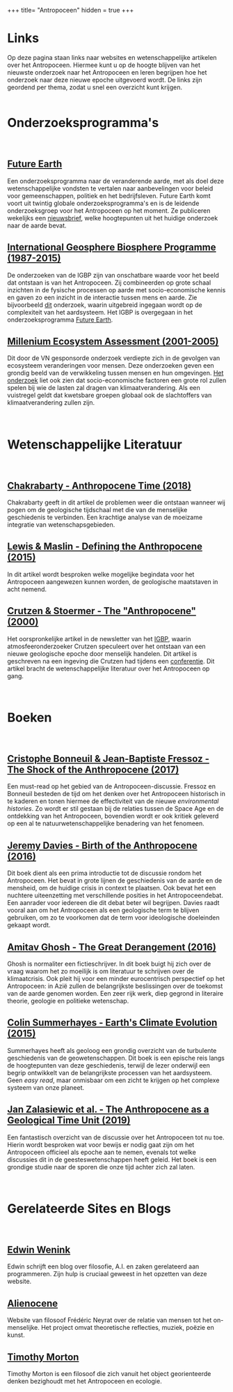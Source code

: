 +++
title= "Antropoceen"
hidden = true
+++

# Links

Op deze pagina staan links naar websites en wetenschappelijke artikelen over het Antropoceen. Hiermee kunt u op de hoogte blijven van het nieuwste onderzoek naar het Antropoceen en leren begrijpen hoe het onderzoek naar deze nieuwe epoche uitgevoerd wordt. De links zijn geordend per thema, zodat u snel een overzicht kunt krijgen. 
<br>
<br>

# Onderzoeksprogramma's
<br>

## [Future Earth](http://www.futureearth.org/)

Een onderzoeksprogramma naar de veranderende aarde, met als doel deze wetenschappelijke vondsten te vertalen naar aanbevelingen voor beleid voor gemeenschappen, politiek en het bedrijfsleven. Future Earth komt voort uit twintig globale onderzoeksprogramma's en is de leidende onderzoeksgroep voor het Antropoceen op het moment. Ze publiceren wekelijks een [nieuwsbrief](http://www.anthropocenemagazine.org/), welke hoogtepunten uit het huidige onderzoek naar de aarde bevat. 


## [International Geosphere Biosphere Programme (1987-2015)](www.igbp.net)

De onderzoeken van de IGBP zijn van onschatbare waarde voor het beeld dat ontstaan is van het Antropoceen. Zij combineerden op grote schaal inzichten in de fysische processen op aarde met socio-economische kennis en gaven zo een inzicht in de interactie tussen mens en aarde. Zie bijvoorbeeld [dit](http://www.igbp.net/publications/summariesforpolicymakers/summariesforpolicymakers/igbpexecutivesummary.5.1b8ae20512db692f2a680007737.html) onderzoek, waarin uitgebreid ingegaan wordt op de complexiteit van het aardsysteem. Het IGBP is overgegaan in het onderzoeksprogramma [Future Earth](http://www.futureearth.org/).

## [Millenium Ecosystem Assessment (2001-2005)](https://www.millenniumassessment.org/en/index.html)

Dit door de VN gesponsorde onderzoek verdiepte zich in de gevolgen van ecosysteem veranderingen voor mensen. Deze onderzoeken geven een grondig beeld van de verwikkeling tussen mensen en hun omgevingen. [Het onderzoek](https://www.millenniumassessment.org/documents/document.275.aspx.pdf) liet ook zien dat socio-economische factoren een grote rol zullen spelen bij wie de lasten zal dragen van klimaatverandering. Als een vuistregel geldt dat kwetsbare groepen globaal ook de slachtoffers van klimaatverandering zullen zijn. 

<br>

# Wetenschappelijke Literatuur


<br>

## [Chakrabarty - Anthropocene Time (2018)](https://onlinelibrary.wiley.com/doi/full/10.1111/hith.12044)

Chakrabarty geeft in dit artikel de problemen weer die ontstaan wanneer wij pogen om de geologische tijdschaal met die van de menselijke geschiedenis te verbinden. Een krachtige analyse van de moeizame integratie van wetenschapsgebieden.

## [Lewis & Maslin - Defining the Anthropocene (2015)](https://www.nature.com/articles/nature14258)

In dit artikel wordt besproken welke mogelijke begindata voor het Antropoceen aangewezen kunnen worden, de geologische maatstaven in acht nemend.

## [Crutzen & Stoermer - The "Anthropocene" (2000)](http://www.igbp.net/download/18.316f18321323470177580001401/1376383088452/NL41.pdf)

Het oorspronkelijke artikel in de newsletter van het [IGBP](www.igbp.net), waarin atmosfeeronderzoeker Crutzen speculeert over het ontstaan van een nieuwe geologische epoche door menselijk handelen. Dit artikel is geschreven na een ingeving die Crutzen had tijdens een [conferentie](https://www.nationalgeographic.com/magazine/2011/03/age-of-man/). Dit artikel bracht de wetenschappelijke literatuur over het Antropoceen op gang. 

<br>

# Boeken

<br>

## [Cristophe Bonneuil & Jean-Baptiste Fressoz - The Shock of the Anthropocene (2017)](https://www.versobooks.com/books/2388-the-shock-of-the-anthropocene)

Een must-read op het gebied van de Antropoceen-discussie. Fressoz en Bonneuil besteden de tijd om het denken over het Antropoceen historisch in te kaderen en tonen hiermee de effectiviteit van de nieuwe *environmental histories*. Zo wordt er stil gestaan bij de relaties tussen de Space Age en de ontdekking van het Antropoceen, bovendien wordt er ook kritiek geleverd op een al te natuurwetenschappelijke benadering van het fenomeen. 

## [Jeremy Davies - Birth of the Anthropocene (2016)](https://www.ucpress.edu/book/9780520289987/the-birth-of-the-anthropocene)

Dit boek dient als een prima introductie tot de discussie rondom het Antropoceen. Het bevat in grote lijnen de geschiedenis van de aarde en de mensheid, om de huidige crisis in context te plaatsen. Ook bevat het een nuchtere uiteenzetting met verschillende posities in het Antropoceendebat. Een aanrader voor iedereen die dit debat beter wil begrijpen. Davies raadt vooral aan om het Antropoceen als een geologische term te blijven gebruiken, om zo te voorkomen dat de term voor ideologische doeleinden gekaapt wordt. 

## [Amitav Ghosh - The Great Derangement (2016)](https://www.athenaeum.nl/boek/?authorTitle=amitav-ghosh/the-great-derangement--9780226526812/)

Ghosh is normaliter een fictieschrijver. In dit boek buigt hij zich over de vraag waarom het zo moeilijk is om literatuur te schrijven over de klimaatcrisis. Ook pleit hij voor een minder eurocentrisch perspectief op het Antropoceen: in Azië zullen de belangrijkste beslissingen over de toekomst van de aarde genomen worden. Een zeer rijk werk, diep gegrond in literaire theorie, geologie en politieke wetenschap. 

## [Colin Summerhayes - Earth's Climate Evolution (2015)](https://onlinelibrary.wiley.com/doi/book/10.1002/9781118897362)

Summerhayes heeft als geoloog een grondig overzicht van de turbulente geschiedenis van de geowetenschappen. Dit boek is een epische reis langs de hoogtepunten van deze geschiedenis, terwijl de lezer onderwijl een begrip ontwikkelt van de belangrijkste processen van het aardsysteem. Geen *easy read*, maar onmisbaar om een zicht te krijgen op het complexe systeem van onze planeet.

## [Jan Zalasiewic et al. - The Anthropocene as a Geological Time Unit (2019)](https://www.cambridge.org/core/books/anthropocene-as-a-geological-time-unit/302E1AF722FB327504FC1E0343A1D2C7)

Een fantastisch overzicht van de discussie over het Antropoceen tot nu toe. Hierin wordt besproken wat voor bewijs er nodig gaat zijn om het Antropoceen officieel als epoche aan te nemen, evenals tot welke discussies dit in de geesteswetenschappen heeft geleid. Het boek is een grondige studie naar de sporen die onze tijd achter zich zal laten. 

<br>

# Gerelateerde Sites en Blogs

<br>

## [Edwin Wenink](https://www.edwinwenink.xyz)

Edwin schrijft een blog over filosofie, A.I. en zaken gerelateerd aan programmeren. Zijn hulp is cruciaal geweest in het opzetten van deze website.

## [Alienocene](https://alienocene.com/)

Website van filosoof Frédéric Neyrat over de relatie van mensen tot het on-menselijke. Het project omvat theoretische reflecties, muziek, poëzie en kunst. 

## [Timothy Morton](https://ecologywithoutnature.blogspot.com/)

Timothy Morton is een filosoof die zich vanuit het object georienteerde denken bezighoudt met het Antropoceen en ecologie.



